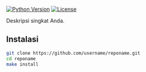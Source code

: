 [![Python Version](https://img.shields.io/badge/python-3.9-blue.svg)](https://python.org)
[![License](https://img.shields.io/badge/license-MIT-green.svg)](LICENSE)

Deskripsi singkat Anda.

## Instalasi

```bash
git clone https://github.com/username/reponame.git
cd reponame
make install
